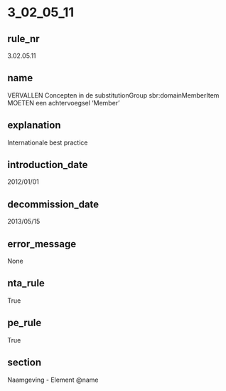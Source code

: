 # 3_02_05_11

## rule_nr
3.02.05.11

## name
VERVALLEN Concepten in de substitutionGroup sbr:domainMemberItem MOETEN een achtervoegsel ‘Member’

## explanation
Internationale best practice

## introduction_date
2012/01/01

## decommission_date
2013/05/15

## error_message
None

## nta_rule
True

## pe_rule
True

## section
Naamgeving - Element @name

